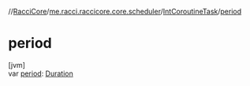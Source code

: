 //[RacciCore](../../../index.md)/[me.racci.raccicore.core.scheduler](../index.md)/[IntCoroutineTask](index.md)/[period](period.md)

# period

[jvm]\
var [period](period.md): [Duration](https://kotlinlang.org/api/latest/jvm/stdlib/kotlin.time/-duration/index.html)
